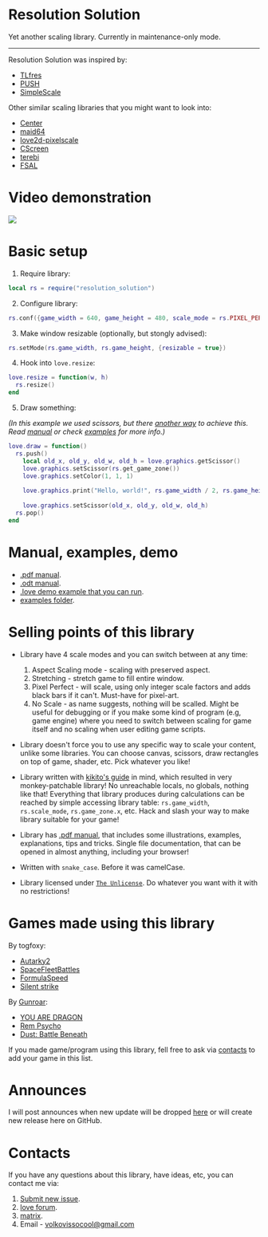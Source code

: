 
# Resolution Solution

Yet another scaling library. Currently in maintenance-only mode.

---

Resolution Solution was inspired by:

* [TLfres](https://love2d.org/wiki/TLfres)
* [PUSH](https://github.com/Ulydev/push)
* [SimpleScale](https://github.com/tomlum/simpleScale)

Other similar scaling libraries that you might want to look into:

* [Center](https://github.com/S-Walrus/center)
* [maid64](https://github.com/adekto/maid64)
* [love2d-pixelscale](https://github.com/DimitriBarronmore/love2d-pixelscale)
* [CScreen](https://github.com/CodeNMore/CScreen)
* [terebi](https://github.com/oniietzschan/terebi)
* [FSAL](https://sourceforge.net/projects/fsal/)

# Video demonstration

[![](https://markdown-videos-api.jorgenkh.no/youtube/cslfWOpetrc)](https://youtu.be/cslfWOpetrc)

# Basic setup
1. Require library:

```lua
local rs = require("resolution_solution")
```

2. Configure library:

```lua
rs.conf({game_width = 640, game_height = 480, scale_mode = rs.PIXEL_PERFECT_MODE})
```

3. Make window resizable (optionally, but stongly advised):

```lua
rs.setMode(rs.game_width, rs.game_height, {resizable = true})
```

4. Hook into `love.resize`:
 ```lua
love.resize = function(w, h)
   rs.resize()
end
``` 
5. Draw something:

_(In this example we used scissors, but there [another way](examples/basic_setup_with_canvas) to achieve this. Read [manual](resolution_solution_documentation.pdf) or check [examples](examples) for more info.)_
```lua
love.draw = function()
  rs.push()
    local old_x, old_y, old_w, old_h = love.graphics.getScissor()
    love.graphics.setScissor(rs.get_game_zone())
    love.graphics.setColor(1, 1, 1)
    
    love.graphics.print("Hello, world!", rs.game_width / 2, rs.game_height / 2)
    
    love.graphics.setScissor(old_x, old_y, old_w, old_h)
  rs.pop()
end
```

# Manual, examples, demo
* [.pdf manual](resolution_solution_documentation.pdf).
* [.odt manual](resolution_solution_documentation.odt).
* [.love demo example that you can run](demo.love).
* [examples folder](examples).

# Selling points of this library
* Library have 4 scale modes and you can switch between at any time:
  1. Aspect Scaling mode - scaling with preserved aspect.
  2. Stretching - stretch game to fill entire window.
  3. Pixel Perfect - will scale, using only integer scale factors and adds black bars if it can't. Must-have for pixel-art.
  4. No Scale - as name suggests, nothing will be scalled. Might be useful for debugging or if you make some kind of program (e.g, game engine) where you need to switch between scaling for game itself and no scaling when user editing game scripts.

* Library doesn't force you to use any specific way to scale your content, unlike some libraries. You can choose canvas, scissors, draw rectangles on top of game, shader, etc. Pick whatever you like!
* Library written with [kikito's guide](https://web.archive.org/web/20190406163041/http://kiki.to/blog/2014/03/30/a-guide-to-authoring-lua-modules/) in mind, which resulted in very monkey-patchable library! No unreachable locals, no globals, nothing like that! Everything that library produces during calculations can be reached by simple accessing library table: `rs.game_width`, `rs.scale_mode`, `rs.game_zone.x`, etc. Hack and slash your way to make library suitable for your game!
* Library has [.pdf manual](resolution_solution_documentation.pdf), that includes some illustrations, examples, explanations, tips and tricks. Single file documentation, that can be opened in almost anything, including your browser!
* Written with `snake_case`. Before it was camelCase.
* Library licensed under [`The Unlicense`](LICENSE). Do whatever you want with it with no restrictions!

# Games made using this library
By togfoxy:

* [Autarky2](https://github.com/togfoxy/Autarky2)
* [SpaceFleetBattles](https://github.com/togfoxy/SpaceFleetBattles)
* [FormulaSpeed](https://github.com/togfoxy/FormulaSpeed)
* [Silent strike](https://codeberg.org/togfox/SilentStrike)

By [Gunroar](https://hmmmgames.itch.io/):

* [YOU ARE DRAGON](https://hmmmgames.itch.io/dragon)
* [Rem Psycho](https://hmmmgames.itch.io/rem-psyche)
* [Dust: Battle Beneath](https://hmmmgames.itch.io/dust-bb)

If you made game/program using this library, fell free to ask via [contacts](#contacts) to add your game in this list.

# Announces
I will post announces when new update will be dropped [here](https://love2d.org/forums/viewtopic.php?t=92494) or will create new release here on GitHub.

# Contacts
If you have any questions about this library, have ideas, etc, you can contact me via:

1. [Submit new issue](https://github.com/Vovkiv/resolution_solution/issues/new).
2. [love forum](https://love2d.org/forums/memberlist.php?mode=viewprofile&u=169762).
3. [matrix](https://matrix.to/#/@vovkiv:matrix.org).
4. Email - volkovissocool@gmail.com
